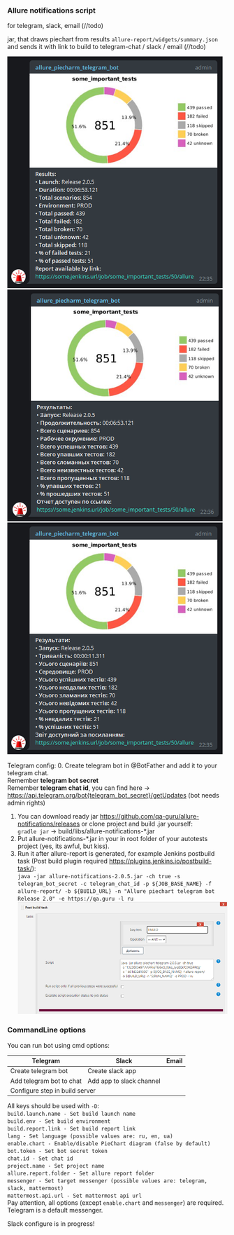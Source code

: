 <h3>Allure notifications script</h3>
for telegram, slack, email (//todo)

jar, that draws piechart from results `allure-report/widgets/summary.json` and sends it with link to build to telegram-chat / slack / email (//todo)

![shakal screenshot_en](shakal-screenshot_en.png)![shakal screenshot_ru](shakal-screenshot_ru.png)![shakal screenshot_ua](shakal-screenshot_ua.png)

Telegram config:
0. Create telegram bot in @BotFather and add it to your telegram chat.<br/>
Remember <b>telegram bot secret</b><br/>
Remember <b>telegram chat id</b>, you can find here -> https://api.telegram.org/bot{telegram_bot_secret}/getUpdates (bot needs admin rights)<br/>
1. You can download ready jar https://github.com/qa-guru/allure-notifications/releases or clone project and build .jar yourself: <br/>
`gradle jar` -> build/libs/allure-notifications-*.jar <br/>
2. Put allure-notifications-*.jar in your in root folder of your autotests project (yes, its awful, but kiss). <br/>
3. Run it after allure-report is generated, 
for example Jenkins postbuild task (Post build plugin required https://plugins.jenkins.io/postbuild-task/): <br/>
`java -jar allure-notifications-2.0.5.jar -ch true -s telegram_bot_secret -c telegram_chat_id -p ${JOB_BASE_NAME} -f allure-report/ -b ${BUILD_URL} -n "Allure piechart telegram bot Release 2.0" -e https://qa.guru -l ru` <br/>
![jenkins config](jenkins-config.png)

<h3>CommandLine options</h3>

You can run bot using cmd options: <br/>
<table>
    <thead>
        <tr>
            <th>Telegram</th><th>Slack</th><th>Email</th>
        </tr>
    </thead>
    <tbody>
        <tr>
            <td>Create telegram bot</td><td>Create slack app</td><td></td>
        </tr>
        <tr>
            <td>Add telegram bot to chat</td><td>Add app to slack channel</td><td></td>
        </tr>
        <tr>
            <td colspan="3">Configure step in build server</td>
        </tr>
    </tbody>
</table>

All keys should be used with `-D`: <br/> 
`build.launch.name - Set build launch name` <br/>
`build.env - Set build environment` <br/>
`build.report.link - Set build report link` <br/>
`lang - Set language (possible values are: ru, en, ua)` <br/>
`enable.chart - Enable/disable PieChart diagram (false by default)` <br/>
`bot.token - Set bot secret token` <br/>
`chat.id - Set chat id` <br/>
`project.name - Set project name` <br/>
`allure.report.folder - Set allure report folder` <br/>
`messenger - Set target messenger (possible values are: telegram, slack, mattermost)` <br/>
`mattermost.api.url - Set mattermost api url` <br/>
Pay attention, all options (except `enable.chart` and `messenger`) are required. Telegram is a default messenger.

Slack configure is in progress!
